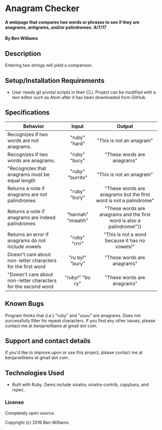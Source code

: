 # Anagram Checker

#### A webpage that compares two words or phrases to see if they are anagrams, antigrams, and/or palindromes. 4/7/17

#### By Ben Williams

## Description

Entering two strings will yield a comparison.

## Setup/Installation Requirements
* User needs git pivotal scripts in their CLI. Project can be modified with a text editor such as Atom after it has been downloaded from GitHub.

## Specifications
| Behavior | Input | Output |
|----------|:-----:|:------:|
| Recognizes if two words are not anagrams. | "ruby" "hard" | "This is not an anagram" |
| Recognizes if two words are anagrams. | "ruby" "bury" | "These words are anagrams" |
| "Recognizes that anagrams must be equal length | "ruby" "burrito" | "This is not an anagram" |
| Returns a note if anagrams are not palindromes | "ruby" "bury" | "These words are anagrams but the first word is not a palindrome" |
| Returns a note if anagrams are indeed palindromes | "hannah" "nnaahh" | "These words are anagrams and the first word is also a palindrome!"))
| Returns an error if anagrams do not include vowels | "ruby" "rrrr" | "This is not a word because it has no vowels!" |
| Doesn't care about non-letter characters for the first word | "ru by!" "bury" | "These words are anagrams" |
| "Doesn't care about non-letter characters for the second word | "ruby!" "bu ry" | "These words are anagrams" |

## Known Bugs

Program thinks that (i.e.) "ruby" and "uuuu" are anagrams. Does not successfully filter for repeat characters. If you find any other issues, please contact me at benjarwilliams at gmail dot com.

## Support and contact details

If you'd like to improve upon or use this project, please contact me at benjarwilliams at gmail dot com.

## Technologies Used

* Built with Ruby. Gems include sinatra, sinatra-contrib, capybara, and rspec.

### License

Completely open source.

Copyright (c) 2016 Ben Williams
